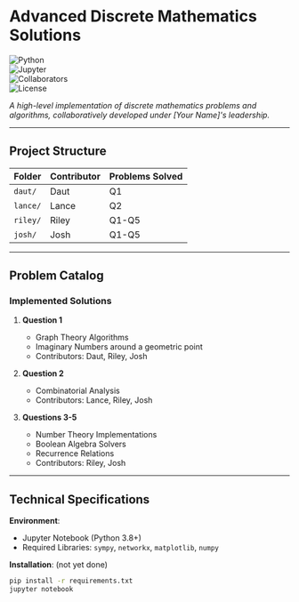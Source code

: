 # Advanced Discrete Mathematics Solutions  
![Python](https://img.shields.io/badge/Python-3.8%2B-blue)  
![Jupyter](https://img.shields.io/badge/Jupyter-Notebook-orange)  
![Collaborators](https://img.shields.io/badge/Collaborators-4-brightgreen)  
![License](https://img.shields.io/badge/License-MIT-purple)  

*A high-level implementation of discrete mathematics problems and algorithms, collaboratively developed under [Your Name]'s leadership.*

---

## Project Structure  
| Folder | Contributor | Problems Solved |  
|--------|-------------|------------------|  
| `daut/` | Daut | Q1 |  
| `lance/` | Lance | Q2 |  
| `riley/` | Riley | Q1-Q5 |  
| `josh/` | Josh | Q1-Q5 |  

---

## Problem Catalog  
### Implemented Solutions  
1. **Question 1**  
   - Graph Theory Algorithms  
   - Imaginary Numbers around a geometric point
   - Contributors: Daut, Riley, Josh  

2. **Question 2**  
   - Combinatorial Analysis  
   - Contributors: Lance, Riley, Josh  

3. **Questions 3-5**  
   - Number Theory Implementations  
   - Boolean Algebra Solvers  
   - Recurrence Relations  
   - Contributors: Riley, Josh  

---

## Technical Specifications  
**Environment**:  
- Jupyter Notebook (Python 3.8+)  
- Required Libraries: `sympy`, `networkx`, `matplotlib`, `numpy`  

**Installation**:  (not yet done)
```bash
pip install -r requirements.txt
jupyter notebook